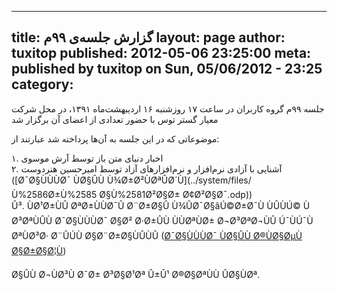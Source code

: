 ----------
title: گزارش جلسه‌ی ۹۹م
layout: page
author: tuxitop
published: 2012-05-06 23:25:00
meta: published by tuxitop on Sun, 05/06/2012 - 23:25
category: 
----------
جلسه ۹۹م گروه کاربران در ساعت ۱۷ روزشنبه ۱۶ اردیبهشت‌ماه ۱۳۹۱، در محل شرکت
معیار گستر توس با حضور تعدادی از اعضای آن برگزار شد


<!--more-->



موضوعاتی که در این جلسه به آن‌ها پرداخته شد عبارتند از:

۱. اخبار دنیای متن باز توسط آرش موسوی  
۲. آشنایی با آزادی نرم‌افزار و نرم‌افزار‌های آزاد توسط امیرحسین هنردوست
([Ø¯Ø§ÙÙÙØ¯ ÙØ§ÛÙ Ù¾Ø±Ø²ÙØªÛØ´Ù](../system/files/Ù%2586Ø±Ù%2585
Ø§Ù%2581Ø²Ø§Ø± Ø¢Ø²Ø§Ø¯.odp))  
Û³. ÙØ¹Ø±ÙÛ ØªØ±ÙÙØ¯Û Ø¨Ø±Ø§Û Ù¾ÛØ¯Ø§âÚ©Ø±Ø¯Ù ÙÛÙÚ© ÙØ³ØªÙÛÙ
Ø¯Ø§ÙÙÙØ¯ Ø§Ø² Ø·Ø±ÛÙ ÙÙØªÙØ± Ø¬Ø³ØªØ¬ÙÛ Ú¯ÙÚ¯Ù ØªÙØ³Ø· Ø¨ÛÚÙ
Ø§Ø¨Ø±Ø§ÙÛÙÛ ([Ø¯Ø§ÙÙÙØ¯ ÙØ§ÛÙ Ø®ÙØ§ØµÙ
Ø§Ø±Ø§Ø¦Ù](../system/files/googleSearch.txt))

Ø§ÛÙ Ø¬ÙØ³Ù Ø¯Ø± Ø³Ø§Ø¹Øª Û±Û¹ Ø®Ø§ØªÙÙ ÛØ§ÙØª.
